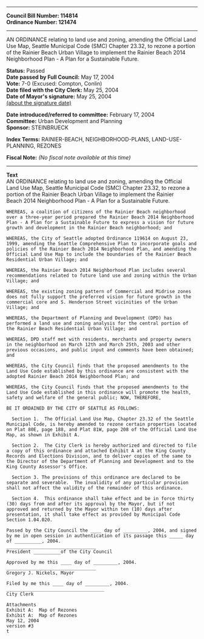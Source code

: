 * * * * *  
  
**Council Bill Number: [](#h0)[](#h2)114814**   
**Ordinance Number: 121474**  
  
* * * * *  
  
AN ORDINANCE relating to land use and zoning, amending the Official Land Use Map, Seattle Municipal Code (SMC) Chapter 23.32, to rezone a portion of the Rainier Beach Urban Village to implement the Rainier Beach 2014 Neighborhood Plan - A Plan for a Sustainable Future.  
  
**Status:** Passed   
**Date passed by Full Council:** May 17, 2004   
**Vote:** 7-0 (Excused: Compton, Conlin)   
**Date filed with the City Clerk:** May 25, 2004   
**Date of Mayor's signature:** May 25, 2004   
[(about the signature date)](/~public/approvaldate.htm)   
  
  
**Date introduced/referred to committee:** February 17, 2004   
**Committee:** Urban Development and Planning   
**Sponsor:** STEINBRUECK   
  
**Index Terms:** RAINIER-BEACH, NEIGHBORHOOD-PLANS, LAND-USE-PLANNING, REZONES  
  
**Fiscal Note:** *(No fiscal note available at this time)*  
  
* * * * *  
  
**Text**  
    AN ORDINANCE relating to land use and zoning, amending the Official  
    Land Use Map, Seattle Municipal Code (SMC) Chapter 23.32, to rezone a  
    portion of the Rainier Beach Urban Village to implement the Rainier  
    Beach 2014 Neighborhood Plan - A Plan for a Sustainable Future.  
  
    WHEREAS, a coalition of citizens of the Rainier Beach neighborhood  
    over a three-year period prepared the Rainier Beach 2014 Neighborhood  
    Plan - A Plan for a Sustainable Future to express a vision for future  
    growth and development in the Rainier Beach neighborhood; and  
  
    WHEREAS, the City of Seattle adopted Ordinance 119614 on August 23,  
    1999, amending the Seattle Comprehensive Plan to incorporate goals and  
    policies of the Rainier Beach 2014 Neighborhood Plan, and amending the  
    Official Land Use Map to include the boundaries of the Rainier Beach  
    Residential Urban Village; and  
  
    WHEREAS, the Rainier Beach 2014 Neighborhood Plan includes several  
    recommendations related to future land use and zoning within the Urban  
    Village; and  
  
    WHEREAS, the existing zoning pattern of Commercial and Midrise zones  
    does not fully support the preferred vision for future growth in the  
    commercial core and S. Henderson Street vicinities of the Urban  
    Village; and  
  
    WHEREAS, the Department of Planning and Development (DPD) has  
    performed a land use and zoning analysis for the central portion of  
    the Rainier Beach Residential Urban Village; and  
  
    WHEREAS, DPD staff met with residents, merchants and property owners  
    in the neighborhood on March 12th and March 25th, 2003 and other  
    previous occasions, and public input and comments have been obtained;  
    and  
  
    WHEREAS, the City Council finds that the proposed amendments to the  
    Land Use Code established by this ordinance are consistent with the  
    adopted Rainier Beach 2014 Neighborhood Plan; and  
  
    WHEREAS, the City Council finds that the proposed amendments to the  
    Land Use Code established in this ordinance will promote the health,  
    safety and welfare of the general public; NOW, THEREFORE,  
  
    BE IT ORDAINED BY THE CITY OF SEATTLE AS FOLLOWS:  
  
      Section 1.  The Official Land Use Map, Chapter 23.32 of the Seattle  
    Municipal Code, is hereby amended to rezone certain properties located  
    on Plat 80E, page 188, and Plat 81W, page 208 of the Official Land Use  
    Map, as shown in Exhibit A.  
  
      Section 2.  The City Clerk is hereby authorized and directed to file  
    a copy of this ordinance and attached Exhibit A at the King County  
    Records and Elections Division, and to deliver copies of the same to  
    the Director of the Department of Planning and Development and to the  
    King County Assessor's Office.  
  
      Section 3. The provisions of this ordinance are declared to be  
    separate and severable.  The invalidity of any particular provision  
    shall not affect the validity of the remainder of this ordinance.  
  
      Section 4.  This ordinance shall take effect and be in force thirty  
    (30) days from and after its approval by the Mayor, but if not  
    approved and returned by the Mayor within ten (10) days after  
    presentation, it shall take effect as provided by Municipal Code  
    Section 1.04.020.  
  
    Passed by the City Council the ____ day of _________, 2004, and signed  
    by me in open session in authentication of its passage this _____ day  
    of __________, 2004.  
    _________________________________  
    President __________of the City Council  
  
    Approved by me this ____ day of _________, 2004.  
    _________________________________  
    Gregory J. Nickels, Mayor  
  
    Filed by me this ____ day of _________, 2004.  
    ____________________________________  
    City Clerk  
  
    Attachments  
    Exhibit A:  Map of Rezones  
    Exhibit A:  Map of Rezones  
    May 12, 2004  
    version #3  
    t  
